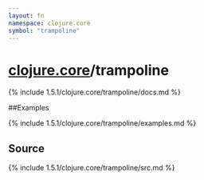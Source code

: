 ```yaml
---
layout: fn
namespace: clojure.core
symbol: "trampoline"
---
```


# [clojure.core](../)/trampoline

{% include 1.5.1/clojure.core/trampoline/docs.md %}

##Examples

{% include 1.5.1/clojure.core/trampoline/examples.md %}
## Source
{% include 1.5.1/clojure.core/trampoline/src.md %}

